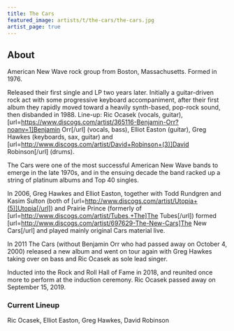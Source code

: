 ```yaml
---
title: The Cars
featured_image: artists/t/the-cars/the-cars.jpg
artist_page: true
---
```

## About

American New Wave rock group from Boston, Massachusetts. Formed in 1976. 

Released their first single and LP two years later. Initially a guitar-driven rock act with some progressive keyboard accompaniment, after their first album they rapidly moved toward a heavily synth-based, pop-rock sound, then disbanded in 1988. Line-up: Ric Ocasek (vocals, guitar), [url=https://www.discogs.com/artist/365116-Benjamin-Orr?noanv=1]Benjamin Orr[/url] (vocals, bass), Elliot Easton (guitar), Greg Hawkes (keyboards, sax, guitar) and [url=http://www.discogs.com/artist/David+Robinson+(3)]David Robinson[/url] (drums).

The Cars were one of the most successful American New Wave bands to emerge in the late 1970s, and in the ensuing decade the band racked up a string of platinum albums and Top 40 singles.

In 2006, Greg Hawkes and Elliot Easton, together with Todd Rundgren and Kasim Sulton (both of [url=http://www.discogs.com/artist/Utopia+(5)]Utopia[/url]) and Prairie Prince (formerly of [url=http://www.discogs.com/artist/Tubes,+The]The Tubes[/url]) formed [url=http://www.discogs.com/artist/697629-The-New-Cars]The New Cars[/url] and played mainly original Cars material live.

In 2011 The Cars (without Benjamin Orr who had passed away on October 4, 2000) released a new album and went on tour again with Greg Hawkes taking over on bass and Ric Ocasek as sole lead singer.

Inducted into the Rock and Roll Hall of Fame in 2018, and reunited once more to perform at the induction ceremony. Ric Ocasek passed away on September 15, 2019.

### Current Lineup

Ric Ocasek, Elliot Easton, Greg Hawkes, David Robinson

